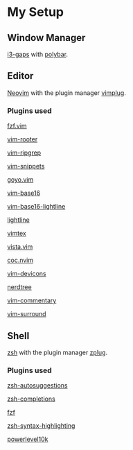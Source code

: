 # My Setup

## Window Manager

[i3-gaps](https://github.com/Airblader/i3) with [polybar](https://github.com/polybar/polybar).

## Editor

[Neovim](https://neovim.io/) with the plugin manager [vimplug](https://github.com/junegunn/vim-plug).

### Plugins used

[fzf.vim](https://www.github.com/junegunn/fzf.vim)

[vim-rooter](https://www.github.com/airblade/vim-rooter)

[vim-ripgrep](https://www.github.com/jremmen/vim-ripgrep)

[vim-snippets](https://www.github.com/honza/vim-snippets)

[goyo.vim](https://www.github.com/dylanaraps/wal.vim)

[vim-base16](https://www.github.com/chriskempson/base16-vim/)

[vim-base16-lightline](https://www.github.com/daviesjamie/vim-base16-lightline)

[lightline](https://www.github.com/itchyny/lightline.vim)

[vimtex](https://www.github.com/lervag/vimtex)

[vista.vim](https://www.github.com/liuchengxu/vista.vim)

[coc.nvim](https://www.github.com/neoclide/coc.nvim)

[vim-devicons](https://www.github.com/ryanoasis/vim-devicons)

[nerdtree](https://www.github.com/scrooloose/nerdtree)

[vim-commentary](https://www.github.com/tpope/vim-commentary)

[vim-surround](https://www.github.com/tpope/vim-surround)


## Shell

[zsh](http://zsh.sourceforge.net/) with the plugin manager [zplug](https://github.com/zplug/zplug).

### Plugins used

[zsh-autosuggestions](https://www.github.com/zsh-users/zsh-autosuggestions)

[zsh-completions](https://www.github.com/zsh-users/zsh-completions)

[fzf](https://www.github.com/junegunn/fzf)

[zsh-syntax-highlighting](https://www.github.com/zsh-users/zsh-syntax-highlighting)

[powerlevel10k](https://www.github.com/romkatv/powerlevel10k)

